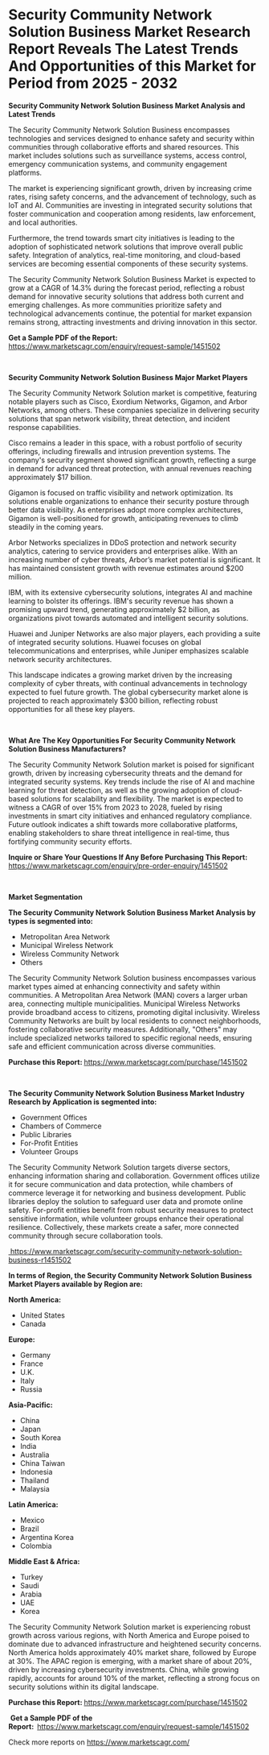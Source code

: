 <p><h1>Security Community Network Solution Business Market Research Report Reveals The Latest Trends And Opportunities of this Market for Period from 2025 - 2032</h1></p><p><strong>Security Community Network Solution Business Market Analysis and Latest Trends</strong></p>
<p><p>The Security Community Network Solution Business encompasses technologies and services designed to enhance safety and security within communities through collaborative efforts and shared resources. This market includes solutions such as surveillance systems, access control, emergency communication systems, and community engagement platforms. </p><p>The market is experiencing significant growth, driven by increasing crime rates, rising safety concerns, and the advancement of technology, such as IoT and AI. Communities are investing in integrated security solutions that foster communication and cooperation among residents, law enforcement, and local authorities. </p><p>Furthermore, the trend towards smart city initiatives is leading to the adoption of sophisticated network solutions that improve overall public safety. Integration of analytics, real-time monitoring, and cloud-based services are becoming essential components of these security systems. </p><p>The Security Community Network Solution Business Market is expected to grow at a CAGR of 14.3% during the forecast period, reflecting a robust demand for innovative security solutions that address both current and emerging challenges. As more communities prioritize safety and technological advancements continue, the potential for market expansion remains strong, attracting investments and driving innovation in this sector.</p></p>
<p><strong>Get a Sample PDF of the Report:&nbsp;</strong> <a href="https://www.marketscagr.com/enquiry/request-sample/1451502?utm_campaign=2948&utm_medium=2&utm_source=Github&utm_content=ia&utm_term=11032025&utm_id=security-community-network-solution-business">https://www.marketscagr.com/enquiry/request-sample/1451502</a></p>
<p>&nbsp;</p>
<p><strong>Security Community Network Solution Business Major Market Players</strong></p>
<p><p>The Security Community Network Solution market is competitive, featuring notable players such as Cisco, Exordium Networks, Gigamon, and Arbor Networks, among others. These companies specialize in delivering security solutions that span network visibility, threat detection, and incident response capabilities.</p><p>Cisco remains a leader in this space, with a robust portfolio of security offerings, including firewalls and intrusion prevention systems. The company's security segment showed significant growth, reflecting a surge in demand for advanced threat protection, with annual revenues reaching approximately $17 billion.</p><p>Gigamon is focused on traffic visibility and network optimization. Its solutions enable organizations to enhance their security posture through better data visibility. As enterprises adopt more complex architectures, Gigamon is well-positioned for growth, anticipating revenues to climb steadily in the coming years.</p><p>Arbor Networks specializes in DDoS protection and network security analytics, catering to service providers and enterprises alike. With an increasing number of cyber threats, Arbor’s market potential is significant. It has maintained consistent growth with revenue estimates around $200 million.</p><p>IBM, with its extensive cybersecurity solutions, integrates AI and machine learning to bolster its offerings. IBM's security revenue has shown a promising upward trend, generating approximately $2 billion, as organizations pivot towards automated and intelligent security solutions.</p><p>Huawei and Juniper Networks are also major players, each providing a suite of integrated security solutions. Huawei focuses on global telecommunications and enterprises, while Juniper emphasizes scalable network security architectures.</p><p>This landscape indicates a growing market driven by the increasing complexity of cyber threats, with continual advancements in technology expected to fuel future growth. The global cybersecurity market alone is projected to reach approximately $300 billion, reflecting robust opportunities for all these key players.</p></p>
<p>&nbsp;</p>
<p><strong>What Are The Key Opportunities For Security Community Network Solution Business Manufacturers?</strong></p>
<p><p>The Security Community Network Solution market is poised for significant growth, driven by increasing cybersecurity threats and the demand for integrated security systems. Key trends include the rise of AI and machine learning for threat detection, as well as the growing adoption of cloud-based solutions for scalability and flexibility. The market is expected to witness a CAGR of over 15% from 2023 to 2028, fueled by rising investments in smart city initiatives and enhanced regulatory compliance. Future outlook indicates a shift towards more collaborative platforms, enabling stakeholders to share threat intelligence in real-time, thus fortifying community security efforts.</p></p>
<p><strong>Inquire or Share Your Questions If Any Before Purchasing This Report:</strong> <a href="https://www.marketscagr.com/enquiry/pre-order-enquiry/1451502?utm_campaign=2948&utm_medium=2&utm_source=Github&utm_content=ia&utm_term=11032025&utm_id=security-community-network-solution-business">https://www.marketscagr.com/enquiry/pre-order-enquiry/1451502</a></p>
<p>&nbsp;</p>
<p><strong>Market Segmentation</strong></p>
<p><strong>The Security Community Network Solution Business Market Analysis by types is segmented into:</strong></p>
<p><ul><li>Metropolitan Area Network</li><li>Municipal Wireless Network</li><li>Wireless Community Network</li><li>Others</li></ul></p>
<p><p>The Security Community Network Solution business encompasses various market types aimed at enhancing connectivity and safety within communities. A Metropolitan Area Network (MAN) covers a larger urban area, connecting multiple municipalities. Municipal Wireless Networks provide broadband access to citizens, promoting digital inclusivity. Wireless Community Networks are built by local residents to connect neighborhoods, fostering collaborative security measures. Additionally, "Others" may include specialized networks tailored to specific regional needs, ensuring safe and efficient communication across diverse communities.</p></p>
<p><strong>Purchase this Report:&nbsp;</strong><a href="https://www.marketscagr.com/purchase/1451502?utm_campaign=2948&utm_medium=2&utm_source=Github&utm_content=ia&utm_term=11032025&utm_id=security-community-network-solution-business">https://www.marketscagr.com/purchase/1451502</a></p>
<p>&nbsp;</p>
<p><strong>The Security Community Network Solution Business Market Industry Research by Application is segmented into:</strong></p>
<p><ul><li>Government Offices</li><li>Chambers of Commerce</li><li>Public Libraries</li><li>For-Profit Entities</li><li>Volunteer Groups</li></ul></p>
<p><p>The Security Community Network Solution targets diverse sectors, enhancing information sharing and collaboration. Government offices utilize it for secure communication and data protection, while chambers of commerce leverage it for networking and business development. Public libraries deploy the solution to safeguard user data and promote online safety. For-profit entities benefit from robust security measures to protect sensitive information, while volunteer groups enhance their operational resilience. Collectively, these markets create a safer, more connected community through secure collaboration tools.</p></p>
<p><a href="https://www.marketscagr.com/security-community-network-solution-business-r1451502?utm_campaign=2948&utm_medium=2&utm_source=Github&utm_content=ia&utm_term=11032025&utm_id=security-community-network-solution-business">&nbsp;https://www.marketscagr.com/security-community-network-solution-business-r1451502</a></p>
<p><strong>In terms of Region, the Security Community Network Solution Business Market Players available by Region are:</strong></p>
<p>
    <p> <strong> North America: </strong>
        <ul>
            <li>United States</li>
            <li>Canada</li>
        </ul>
        </p> 
    <p> <strong> Europe: </strong>
        <ul>
            <li>Germany</li>
            <li>France</li>
            <li>U.K.</li>
            <li>Italy</li>
            <li>Russia</li>
        </ul>
        </p> 
    <p> <strong> Asia-Pacific: </strong>
        <ul>
            <li>China</li>
            <li>Japan</li>
            <li>South Korea</li>
            <li>India</li>
            <li>Australia</li>
            <li>China Taiwan</li>
            <li>Indonesia</li>
            <li>Thailand</li>
            <li>Malaysia</li>
        </ul>
        </p> 
    <p> <strong> Latin America: </strong>
        <ul>
            <li>Mexico</li>
            <li>Brazil</li>
            <li>Argentina Korea</li>
            <li>Colombia</li>
        </ul>
        </p> 
    <p> <strong> Middle East & Africa: </strong>
        <ul>
            <li>Turkey</li>
            <li>Saudi</li>
            <li>Arabia</li>
            <li>UAE</li>
            <li>Korea</li>
        </ul>
    </p>
    </p>
<p><p>The Security Community Network Solution market is experiencing robust growth across various regions, with North America and Europe poised to dominate due to advanced infrastructure and heightened security concerns. North America holds approximately 40% market share, followed by Europe at 30%. The APAC region is emerging, with a market share of about 20%, driven by increasing cybersecurity investments. China, while growing rapidly, accounts for around 10% of the market, reflecting a strong focus on security solutions within its digital landscape.</p></p>
<p><strong>Purchase this Report: </strong><a href="https://www.marketscagr.com/purchase/1451502?utm_campaign=2948&utm_medium=2&utm_source=Github&utm_content=ia&utm_term=11032025&utm_id=security-community-network-solution-business">https://www.marketscagr.com/purchase/1451502</a></p>
<p>&nbsp;<strong>Get a Sample PDF of the Report:&nbsp;&nbsp;</strong><a href="https://www.marketscagr.com/enquiry/request-sample/1451502?utm_campaign=2948&utm_medium=2&utm_source=Github&utm_content=ia&utm_term=11032025&utm_id=security-community-network-solution-business">https://www.marketscagr.com/enquiry/request-sample/1451502</a></p>
<p><strong></strong></p>
<p>Check more reports on <a href="https://www.marketscagr.com/?utm_campaign=2948&utm_medium=2&utm_source=Github&utm_content=ia&utm_term=11032025&utm_id=security-community-network-solution-business">https://www.marketscagr.com/</a></p>